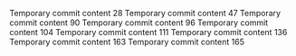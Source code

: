 Temporary commit content 28
Temporary commit content 47
Temporary commit content 90
Temporary commit content 96
Temporary commit content 104
Temporary commit content 111
Temporary commit content 136
Temporary commit content 163
Temporary commit content 165
